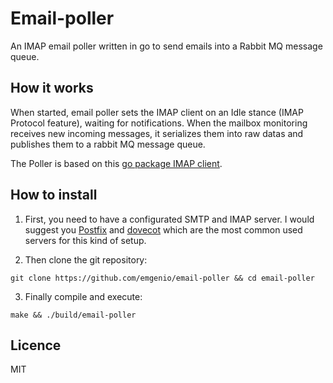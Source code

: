# Email-poller
An IMAP email poller written in go to send emails into a Rabbit MQ message queue.

## How it works
When started, email poller sets the IMAP client on an Idle stance (IMAP Protocol feature), waiting for notifications. When the mailbox monitoring receives new incoming messages, it serializes them into raw datas and publishes them to a rabbit MQ message queue.

The Poller is based on this [go package IMAP client](https://github.com/mxk/go-imap).

## How to install
1. First, you need to have a configurated SMTP and IMAP server. I would suggest you [Postfix](http://www.postfix.org/) and [dovecot](http://www.dovecot.org/) which are the most common used servers for this kind of setup.

2. Then clone the git repository:
  ```
  git clone https://github.com/emgenio/email-poller && cd email-poller
  ```
3. Finally compile and execute:
  ```
  make && ./build/email-poller
  ```

## Licence
MIT